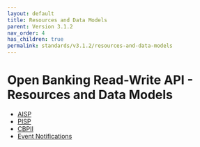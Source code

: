 ```yaml
---
layout: default
title: Resources and Data Models
parent: Version 3.1.2
nav_order: 4
has_children: true
permalink: standards/v3.1.2/resources-and-data-models
---
```


# Open Banking Read-Write API - Resources and Data Models

* [AISP](./aisp)
* [PISP](./pisp)
* [CBPII](./cbpii)
* [Event Notifications](./event-notifications)
